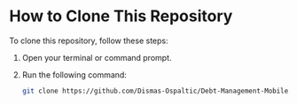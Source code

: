 # How to Clone This Repository

To clone this repository, follow these steps:

1. Open your terminal or command prompt.
2. Run the following command:

   ```sh
   git clone https://github.com/Dismas-Ospaltic/Debt-Management-Mobile.git
